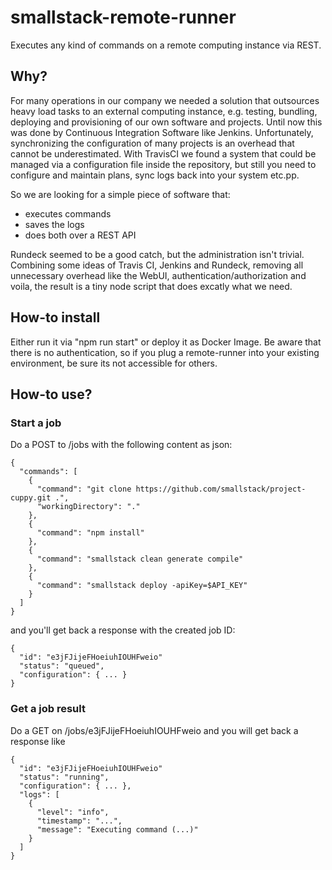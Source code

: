 # smallstack-remote-runner
Executes any kind of commands on a remote computing instance via REST.

## Why?
For many operations in our company we needed a solution that outsources heavy load tasks to an external computing instance, e.g. testing, bundling, deploying and provisioning of our own software and projects. Until now this was done by Continuous Integration Software like Jenkins. Unfortunately, synchronizing the configuration of many projects is an overhead that cannot be underestimated. With TravisCI we found a system that could be managed via a configuration file inside the repository, but still you need to configure and maintain plans, sync logs back into your system etc.pp.

So we are looking for a simple piece of software that:
- executes commands
- saves the logs
- does both over a REST API

Rundeck seemed to be a good catch, but the administration isn't trivial. Combining some ideas of Travis CI, Jenkins and Rundeck, removing all unnecessary overhead like the WebUI, authentication/authorization and voila, the result is a tiny node script that does excatly what we need.

## How-to install
Either run it via "npm run start" or deploy it as Docker Image. Be aware that there is no authentication, so if you plug a remote-runner into your existing environment, be sure its not accessible for others.

## How-to use?
### Start a job
Do a POST to /jobs with the following content as json:
```
{
  "commands": [
    {
      "command": "git clone https://github.com/smallstack/project-cuppy.git .",
      "workingDirectory": "."
    },
    {
      "command": "npm install"
    },
    {
      "command": "smallstack clean generate compile"
    },
    {
      "command": "smallstack deploy -apiKey=$API_KEY"
    }
  ]
}
```
and you'll get back a response with the created job ID: 
```
{
  "id": "e3jFJijeFHoeiuhIOUHFweio"
  "status": "queued",
  "configuration": { ... }
}
```

### Get a job result
Do a GET on /jobs/e3jFJijeFHoeiuhIOUHFweio and you will get back a response like
```
{
  "id": "e3jFJijeFHoeiuhIOUHFweio"
  "status": "running",
  "configuration": { ... },
  "logs": [
    {
      "level": "info",
      "timestamp": "...",
      "message": "Executing command (...)"
    }
  ]
}
```
